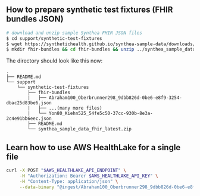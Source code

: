 ## How to prepare synthetic test fixtures (FHIR bundles JSON)

```bash
# download and unzip sample Synthea FHIR JSON files
$ cd support/synthetic-test-fixtures
$ wget https://synthetichealth.github.io/synthea-sample-data/downloads/latest/synthea_sample_data_fhir_latest.zip
$ mkdir fhir-bundles && cd fhir-bundles && unzip ../synthea_sample_data_fhir_latest.zip && cd ..
```

The directory should look like this now:

```
.
├── README.md
└── support
    └── synthetic-test-fixtures
        ├── fhir-bundles
        |   ├── Abraham100_Oberbrunner298_9dbb826d-0be6-e8f9-3254-dbac25d83be6.json
        |   ├── ...(many more files)
        |   └── Yon80_Kiehn525_54fe5c50-37cc-930b-8e3a-2c4e91bb6eec.json
        ├── README.md
        └── synthea_sample_data_fhir_latest.zip
```

## Learn how to use AWS HealthLake for a single file

```bash
curl -X POST "$AWS_HEALTHLAKE_API_ENDPOINT" \
     -H "Authorization: Bearer $AWS_HEALTHLAKE_API_KEY" \
     -H "Content-Type: application/json" \
     --data-binary "@ingest/Abraham100_Oberbrunner298_9dbb826d-0be6-e8f9-3254-dbac25d83be6.json"
```
